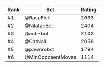 Rank|Bot|Rating
---|---|---
#1|@RaspFish|2693
#2|@NilatacBot|2404
#3|@anti-bot|2162
#4|@CatNail|2058
#5|@pawnrobot|1784
#6|@MinOpponentMoves|1114
